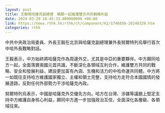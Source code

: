```yaml
---
layout: post
title: 王毅晤哈薩克副總理　稱願一起維護雙方共同戰略利益
date: 2024-03-29 18:45:33.000000000 +08:00
link: https://news.rthk.hk/rthk/ch/component/k2/1746850-20240329.htm
categories: rthk
---
```


中共中央政治局委員、外長王毅在北京與哈薩克副總理兼外長努爾特列烏舉行首次中哈外長戰略對話。

王毅表示，中方始終將哈薩克作為周邊外交，尤其是中亞的重要夥伴。中方願同哈方一起，全面落實兩國元首共識，不斷深化各領域互利合作，維護雙方共同的戰略、安全和發展利益，建設更加富有內涵、生機和活力的中哈命運共同體。中方將一如既往支持哈方維護國家獨立、主權和領土完整，支持哈方走符合本國國情的發展道路，反對任何外部勢力干涉哈薩克內政。

努爾特列烏表示，中國是哈薩克外交優先方向。哈方在台灣、涉疆等議題上堅定支持中方維護自身核心利益，願同中方進一步加強政治互信，全面深化各層級、各領域往來。
